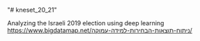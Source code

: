 "# kneset_20_21" 

Analyzing the Israeli 2019 election using deep learning
https://www.bigdatamap.net/ניתוח-תוצאות-הבחירות-למידה-עמוקה/

